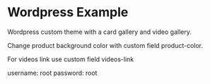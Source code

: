 # Wordpress Example
 Wordpress custom theme with a card gallery and video gallery.

Change product background color with custom field product-color.

For videos link use custom field videos-link

username: root
password: root